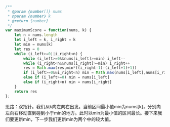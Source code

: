 ```js
/**
 * @param {number[]} nums
 * @param {number} k
 * @return {number}
 */
var maximumScore = function(nums, k) {
    let n = nums.length
    let i_left = k, i_right = k
    let min = nums[k]
    let res = 0
    while (i_left>=0||i_right<n) {
        while (i_left>=0&&nums[i_left]>=min) i_left--
        while (i_right<n&&nums[i_right]>=min) i_right++
        res = Math.max(res,min*((i_right-1)-(i_left+1)+1))
        if (i_left>=0&&i_right<n) min = Math.max(nums[i_left],nums[i_right])
        else if (i_left>=0) min = nums[i_left]
        else if (i_right<n) min = nums[i_right]
    }
    return res
};
```

思路：双指针。我们从k向左向右出发。当前区间最小值min为nums[k]，分别向左向右移动直到碰到小于min的地方。此时以min为最小值的区间最长。接下来我们要更新min，下一步我们更新min为两个中的较大值。